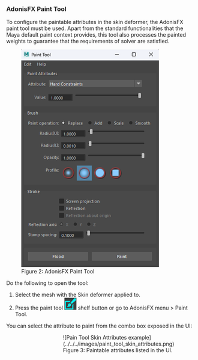 ### AdonisFX Paint Tool

To configure the paintable attributes in the skin deformer, the AdonisFX paint tool must be used. Apart from the standard functionalities that the Maya default paint context provides, this tool also processes the painted weights to guarantee that the requirements of solver are satisfied.

<figure>
  <img src="../../../images/paint_tool.png" caption="AdonisFX Paint Tool"> 
  <figcaption>Figure 2: AdonisFX Paint Tool</figcaption>
</figure>

Do the following to open the tool:

  1. Select the mesh with the Skin deformer applied to.
  2. Press the paint tool ![paint tool](../../../images/adn_paint_tool.png) shelf button or go to AdonisFX menu > Paint Tool.

You can select the attribute to paint from the combo box exposed in the UI:

<figure style="margin-left:30%;" markdown> 
  ![Pain Tool Skin Attributes example](../../../images/paint_tool_skin_attributes.png) 
  <figcaption> Figure 3: Paintable attributes listed in the UI. </figcaption>
</figure>